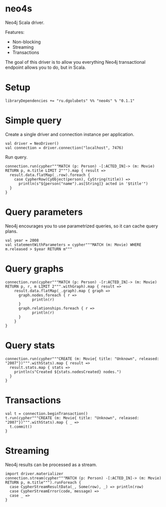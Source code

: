 # neo4s
Neo4j Scala driver.

Features:

* Non-blocking
* Streaming
* Transactions

The goal of this driver is to allow you everything Neo4j transactional endpoint allows you to do, but in Scala.

# Setup
```
libraryDependencies += "ru.dgolubets" %% "neo4s" % "0.1.1"
```

# Simple query
Create a single driver and connection instance per application.
```
val driver = NeoDriver()
val connection = driver.connection("localhost", 7476)
```
Run query.
```
connection.run(cypher"""MATCH (p: Person) -[:ACTED_IN]-> (m: Movie) RETURN p, m.title LIMIT 2""").map { result =>
  result.data.flatMap(_.row).foreach {
    case CypherRow(CyObject(person), CyString(title)) =>
      println(s"${person("name").as[String]} acted in '$title'")
  }
}
```

# Query parameters
Neo4j encourages you to use parametrized queries, so it can cache query plans.

```
val year = 2008
val statementWithParameters = cypher"""MATCH (m: Movie) WHERE m.released > $year RETURN m"""
```

# Query graphs
```
connection.run(cypher"""MATCH (p: Person) -[r:ACTED_IN]-> (m: Movie) RETURN p, r, m LIMIT 2""".withGraph).map { result =>
	result.data.flatMap(_.graph).map { graph =>
	  graph.nodes.foreach { r =>
			println(r)
	  }
	  graph.relationships.foreach { r =>
			println(r)
	  }
	}
}
```

# Query stats
```
connection.run(cypher"""CREATE (m: Movie{ title: "Unknown", released: "2007"})""".withStats).map { result =>
  result.stats.map { stats =>
    println(s"Created ${stats.nodesCreated} nodes.")
  }
}
```

# Transactions
```
val t = connection.beginTransaction()
t.run(cypher"""CREATE (m: Movie{ title: "Unknown", released: "2007"})""".withStats).map { _ =>
  t.commit()
}
```

# Streaming
Neo4j results can be processed as a stream.
```
import driver.materializer
connection.stream(cypher"""MATCH (p: Person) -[:ACTED_IN]-> (m: Movie) RETURN p, m.title""").runForeach {
  case CypherStreamResultData(_, Some(row), _) => println(row)
  case CypherStreamError(code, message) =>
  case _ =>
}
```